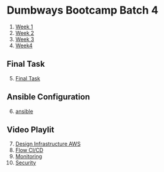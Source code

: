 # Dumbways Bootcamp Batch 4

1. [Week 1](https://github.com/asepboy/bootcamp-dumbways/tree/main/week%201/README.md)
2. [Week 2](https://github.com/asepboy/bootcamp-dumbways/tree/main/week%202/README.md)
3. [Week 3](https://github.com/asepboy/bootcamp-dumbways/tree/main/week%203/README.md)
4. [Week4](https://github.com/asepboy/bootcamp-dumbways/blob/main/week%204/README.md)

## Final Task
5. [Final Task](https://github.com/asepboy/bootcamp-dumbways/blob/main/Final%20Task/README.md)

## Ansible Configuration
6. [ansible]()

## Video Playlit
7. [Design Infrastructure AWS]()
8. [Flow CI/CD]()
9. [Monitoring]()
10. [Security]()
